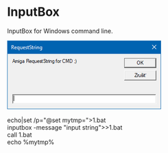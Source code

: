 # InputBox
InputBox for Windows command line.

![bench](https://raw.githubusercontent.com/pedromagician/CMD_InputBox/main/pic/screenshot.png)

echo|set /p="@set mytmp=">1.bat\
inputbox -message "input string">>1.bat\
call 1.bat\
echo %mytmp%
